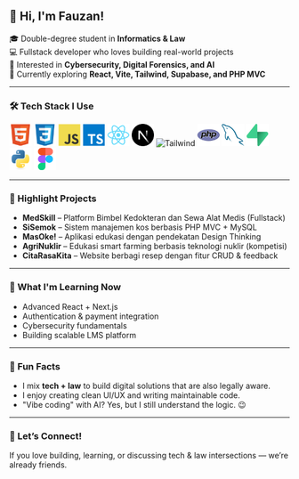 ## 👋 Hi, I'm Fauzan!

🎓 Double-degree student in **Informatics & Law**  
💻 Fullstack developer who loves building real-world projects  
🔐 Interested in **Cybersecurity, Digital Forensics, and AI**  
🚀 Currently exploring **React, Vite, Tailwind, Supabase, and PHP MVC**

---

### 🛠️ Tech Stack I Use
<p align="left">
  <!-- HTML -->
  <img src="https://raw.githubusercontent.com/devicons/devicon/master/icons/html5/html5-original.svg" width="40" height="40" alt="HTML"/>
  <!-- CSS -->
  <img src="https://raw.githubusercontent.com/devicons/devicon/master/icons/css3/css3-original.svg" width="40" height="40" alt="CSS"/>
  <!-- JavaScript -->
  <img src="https://raw.githubusercontent.com/devicons/devicon/master/icons/javascript/javascript-original.svg" width="40" height="40" alt="JavaScript"/>
  <!-- TypeScript -->
  <img src="https://raw.githubusercontent.com/devicons/devicon/master/icons/typescript/typescript-original.svg" width="40" height="40" alt="TypeScript"/>
  <!-- React -->
  <img src="https://raw.githubusercontent.com/devicons/devicon/master/icons/react/react-original.svg" width="40" height="40" alt="React"/>
  <!-- Next.js -->
  <img src="https://raw.githubusercontent.com/devicons/devicon/master/icons/nextjs/nextjs-original.svg" width="40" height="40" alt="Next.js"/>
  <!-- Tailwind CSS (pakai versi yang pasti muncul) -->
  <img src="https://www.vectorlogo.zone/logos/tailwindcss/tailwindcss-icon.svg" width="40" height="40" alt="Tailwind"/>
  <!-- PHP -->
  <img src="https://raw.githubusercontent.com/devicons/devicon/master/icons/php/php-original.svg" width="40" height="40" alt="PHP"/>
  <!-- MySQL -->
  <img src="https://raw.githubusercontent.com/devicons/devicon/master/icons/mysql/mysql-original.svg" width="40" height="40" alt="MySQL"/>
  <!-- Supabase -->
  <img src="https://raw.githubusercontent.com/devicons/devicon/master/icons/supabase/supabase-original.svg" width="40" height="40" alt="Supabase"/>
  <!-- Python -->
  <img src="https://raw.githubusercontent.com/devicons/devicon/master/icons/python/python-original.svg" width="40" height="40" alt="Python"/>
  <!-- Figma (opsional UI/UX) -->
  <img src="https://raw.githubusercontent.com/devicons/devicon/master/icons/figma/figma-original.svg" width="40" height="40" alt="Figma"/>
</p>

---

### 📌 Highlight Projects
- **MedSkill** – Platform Bimbel Kedokteran dan Sewa Alat Medis (Fullstack)
- **SiSemok** – Sistem manajemen kos berbasis PHP MVC + MySQL
- **MasOke!** – Aplikasi edukasi dengan pendekatan Design Thinking
- **AgriNuklir** – Edukasi smart farming berbasis teknologi nuklir (kompetisi)
- **CitaRasaKita** – Website berbagi resep dengan fitur CRUD & feedback

---

### 🌱 What I'm Learning Now
- Advanced React + Next.js
- Authentication & payment integration
- Cybersecurity fundamentals
- Building scalable LMS platform

---

### 🎯 Fun Facts
- I mix **tech + law** to build digital solutions that are also legally aware.
- I enjoy creating clean UI/UX and writing maintainable code.
- "Vibe coding" with AI? Yes, but I still understand the logic. 😉

---

### 🤝 Let’s Connect!
If you love building, learning, or discussing tech & law intersections — we’re already friends.
